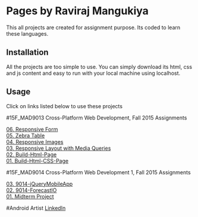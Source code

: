 # Pages by Raviraj Mangukiya

This all projects are created for assignment purpose. Its coded to learn these languages.

## Installation
All the projects are too simple to use. You can simply download its html, css and js content and easy to run with your local machine using localhost.

## Usage
Click on links listed below to use these projects

#15F_MAD9013 Cross-Platform Web Development, Fall 2015 Assignments

[06. Responsive Form](http://ravirajcm.github.io/Pages/9013-RespForm/)<br/>
[05. Zebra Table](http://ravirajcm.github.io/Pages/MAD9013-Zebra-Table/)<br/>
[04. Responsive Images](http://ravirajcm.github.io/Pages/MAD9013-Responsive-Images/)<br/>
[03. Responsive Layout with Media Queries](http://ravirajcm.github.io/Pages/HTML/)<br/>
[02. Build-Html-Page](https://ravirajcm.github.io/Pages/Build-Html-page.html)<br/>
[01. Build-Html-CSS-Page](https://ravirajcm.github.io/Pages/HTML-CSS%20page/index.html)<br/>

#15F_MAD9014 Cross-Platform Web Development 1, Fall 2015 Assignments

[03. 9014-jQueryMobileApp](http://ravirajcm.github.io/Pages/9014-jQueryMobileApp/)<br/>
[02. 9014-ForecastIO](http://ravirajcm.github.io/Pages/9014-ForecastIO/)<br/>
[01. Midterm Project](http://ravirajcm.github.io/Pages/9014-MidTerm/)<br/>

#Android Artist
[LinkedIn](https://ca.linkedin.com/in/iaamraviraj)
